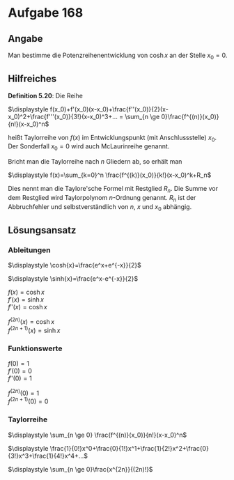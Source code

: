 # Aufgabe 168
## Angabe

Man bestimme die Potenzreihenentwicklung von $\cosh{x}$ an der Stelle $x_0 = 0$.

## Hilfreiches

**Definition 5.20**: Die Reihe

$\displaystyle f(x_0)+f'(x_0)(x-x_0)+\frac{f''(x_0)}{2}(x-x_0)^2+\frac{f'''(x_0)}{3!}(x-x_0)^3+… = \sum_{n \ge 0}\frac{f^{(n)}(x_0)}{n!}(x-x_0)^n$ 

heißt Taylorreihe von $f(x)$ im Entwicklungspunkt (mit Anschlussstelle) $x_0$. Der Sonderfall $x_0=0$ wird auch McLaurinreihe genannt.

Bricht man die Taylorreihe nach $n$ Gliedern ab, so erhält man

$\displaystyle f(x)=\sum_{k=0}^n \frac{f^{(k)}(x_0)}{k!}(x-x_0)^k+R_n$

Dies nennt man die Taylore'sche Formel mit Restglied $R_n$. Die Summe vor dem Restglied wird Taylorpolynom $n$-Ordnung genannt. $R_n$ ist der Abbruchfehler und selbstverständlich von $n$, $x$ und $x_0$ abhängig.

## Lösungsansatz

### Ableitungen

$\displaystyle \cosh{x}=\frac{e^x+e^{-x}}{2}$

$\displaystyle \sinh{x}=\frac{e^x-e^{-x}}{2}$

$f(x)=\cosh{x}$ \
$f'(x)=\sinh{x}$ \
$f''(x)=\cosh{x}$

$f^{(2n)}(x)=\cosh{x}$ \
$f^{(2n+1)}(x)=\sinh{x}$

### Funktionswerte

$f(0)=1$ \
$f'(0)=0$ \
$f''(0)=1$ 

$f^{(2n)}(0)=1$ \
$f^{(2n+1)}(0)=0$

### Taylorreihe

$\displaystyle \sum_{n \ge 0} \frac{f^{(n)}(x_0)}{n!}(x-x_0)^n$

$\displaystyle \frac{1}{0!}x^0+\frac{0}{1!}x^1+\frac{1}{2!}x^2+\frac{0}{3!}x^3+\frac{1}{4!}x^4+...$

$\displaystyle \sum_{n \ge 0}\frac{x^{2n}}{(2n)!}$
